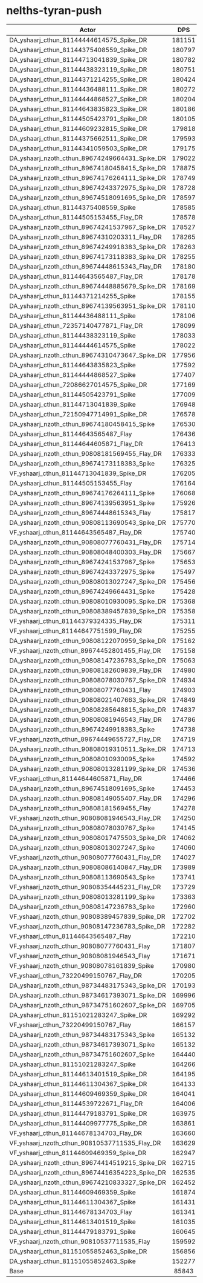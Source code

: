 # nelths-tyran-push
| Actor | DPS | Increase |
|---|:---:|:---:|
|DA_yshaarj_cthun_81144444614575_Spike_DR|181151|111.03%|
|DA_yshaarj_cthun_81144375408559_Spike_DR|180797|110.61%|
|DA_yshaarj_cthun_81144713041839_Spike_DR|180782|110.60%|
|DA_yshaarj_cthun_81144438323119_Spike_DR|180751|110.56%|
|DA_yshaarj_cthun_81144371214255_Spike_DR|180424|110.18%|
|DA_yshaarj_cthun_81144436488111_Spike_DR|180272|110.00%|
|DA_yshaarj_cthun_81144444868527_Spike_DR|180204|109.92%|
|DA_yshaarj_cthun_81144643835823_Spike_DR|180186|109.90%|
|DA_yshaarj_cthun_81144505423791_Spike_DR|180105|109.81%|
|DA_yshaarj_cthun_81144609232815_Spike_DR|179818|109.47%|
|DA_yshaarj_cthun_81144375662511_Spike_DR|179593|109.21%|
|DA_yshaarj_cthun_81144341059503_Spike_DR|179175|108.72%|
|DA_yshaarj_nzoth_cthun_89674249664431_Spike_DR|179022|108.55%|
|DA_yshaarj_nzoth_cthun_89674180458415_Spike_DR|178875|108.37%|
|DA_yshaarj_nzoth_cthun_89674176264111_Spike_DR|178749|108.23%|
|DA_yshaarj_nzoth_cthun_89674243372975_Spike_DR|178728|108.20%|
|DA_yshaarj_nzoth_cthun_89674518091695_Spike_DR|178597|108.05%|
|DA_yshaarj_cthun_81144375408559_Spike|178585|108.04%|
|DA_yshaarj_cthun_81144505153455_Flay_DR|178578|108.03%|
|DA_yshaarj_nzoth_cthun_89674241537967_Spike_DR|178527|107.97%|
|DA_yshaarj_nzoth_cthun_89674310203311_Flay_DR|178265|107.66%|
|DA_yshaarj_nzoth_cthun_89674249918383_Spike_DR|178263|107.66%|
|DA_yshaarj_nzoth_cthun_89674173118383_Spike_DR|178255|107.65%|
|DA_yshaarj_nzoth_cthun_89674448615343_Flay_DR|178180|107.56%|
|DA_yshaarj_cthun_81144643565487_Flay_DR|178178|107.56%|
|DA_yshaarj_nzoth_cthun_89674448885679_Spike_DR|178169|107.55%|
|DA_yshaarj_cthun_81144371214255_Spike|178155|107.54%|
|DA_yshaarj_nzoth_cthun_89674139563951_Spike_DR|178110|107.48%|
|DA_yshaarj_cthun_81144436488111_Spike|178106|107.48%|
|DA_yshaarj_cthun_72357140477871_Flay_DR|178099|107.47%|
|DA_yshaarj_cthun_81144438323119_Spike|178033|107.39%|
|DA_yshaarj_cthun_81144444614575_Spike|178022|107.38%|
|DA_yshaarj_nzoth_cthun_89674310473647_Spike_DR|177956|107.30%|
|DA_yshaarj_cthun_81144643835823_Spike|177592|106.88%|
|DA_yshaarj_cthun_81144444868527_Spike|177407|106.66%|
|DA_yshaarj_cthun_72086627014575_Spike_DR|177169|106.39%|
|DA_yshaarj_cthun_81144505423791_Spike|177009|106.20%|
|DA_yshaarj_cthun_81144713041839_Spike|176948|106.13%|
|DA_yshaarj_cthun_72150947714991_Spike_DR|176578|105.70%|
|DA_yshaarj_nzoth_cthun_89674180458415_Spike|176530|105.64%|
|DA_yshaarj_cthun_81144643565487_Flay|176436|105.53%|
|DA_yshaarj_cthun_81144644605871_Flay_DR|176413|105.51%|
|DA_yshaarj_nzoth_cthun_90808181569455_Flay_DR|176333|105.41%|
|DA_yshaarj_nzoth_cthun_89674173118383_Spike|176325|105.40%|
|VF_yshaarj_cthun_81144713041839_Spike_DR|176205|105.26%|
|DA_yshaarj_cthun_81144505153455_Flay|176164|105.22%|
|DA_yshaarj_nzoth_cthun_89674176264111_Spike|176068|105.10%|
|DA_yshaarj_nzoth_cthun_89674139563951_Spike|175926|104.94%|
|DA_yshaarj_nzoth_cthun_89674448615343_Flay|175817|104.81%|
|DA_yshaarj_nzoth_cthun_90808113690543_Spike_DR|175770|104.76%|
|VF_yshaarj_cthun_81144643565487_Flay_DR|175740|104.72%|
|DA_yshaarj_nzoth_cthun_90808077760431_Flay_DR|175714|104.69%|
|DA_yshaarj_nzoth_cthun_90808048400303_Flay_DR|175667|104.64%|
|DA_yshaarj_nzoth_cthun_89674241537967_Spike|175653|104.62%|
|DA_yshaarj_nzoth_cthun_89674243372975_Spike|175497|104.44%|
|DA_yshaarj_nzoth_cthun_90808013027247_Spike_DR|175456|104.39%|
|DA_yshaarj_nzoth_cthun_89674249664431_Spike|175428|104.36%|
|DA_yshaarj_nzoth_cthun_90808010930095_Spike_DR|175368|104.29%|
|DA_yshaarj_nzoth_cthun_90808389457839_Spike_DR|175358|104.28%|
|VF_yshaarj_cthun_81144379324335_Flay_DR|175311|104.22%|
|VF_yshaarj_cthun_81144647751599_Flay_DR|175255|104.16%|
|DA_yshaarj_nzoth_cthun_90808122070959_Spike_DR|175162|104.05%|
|VF_yshaarj_nzoth_cthun_89674452801455_Flay_DR|175158|104.04%|
|DA_yshaarj_nzoth_cthun_90808147236783_Spike_DR|175063|103.93%|
|DA_yshaarj_nzoth_cthun_90808182609839_Flay_DR|174980|103.84%|
|DA_yshaarj_nzoth_cthun_90808078030767_Spike_DR|174934|103.78%|
|DA_yshaarj_nzoth_cthun_90808077760431_Flay|174903|103.75%|
|DA_yshaarj_nzoth_cthun_90808021407663_Spike_DR|174849|103.68%|
|DA_yshaarj_nzoth_cthun_90808285648815_Spike_DR|174837|103.67%|
|DA_yshaarj_nzoth_cthun_90808081946543_Flay_DR|174786|103.61%|
|DA_yshaarj_nzoth_cthun_89674249918383_Spike|174738|103.56%|
|VF_yshaarj_nzoth_cthun_89674449655727_Flay_DR|174719|103.53%|
|DA_yshaarj_nzoth_cthun_90808019310511_Spike_DR|174713|103.53%|
|DA_yshaarj_nzoth_cthun_90808010930095_Spike|174592|103.39%|
|DA_yshaarj_nzoth_cthun_90808013281199_Spike_DR|174536|103.32%|
|VF_yshaarj_cthun_81144644605871_Flay_DR|174466|103.24%|
|DA_yshaarj_nzoth_cthun_89674518091695_Spike|174453|103.22%|
|DA_yshaarj_nzoth_cthun_90808149055407_Flay_DR|174296|103.04%|
|DA_yshaarj_nzoth_cthun_90808181569455_Flay|174278|103.02%|
|VF_yshaarj_nzoth_cthun_90808081946543_Flay_DR|174250|102.99%|
|DA_yshaarj_nzoth_cthun_90808078030767_Spike|174145|102.86%|
|DA_yshaarj_nzoth_cthun_90808017475503_Spike_DR|174062|102.77%|
|DA_yshaarj_nzoth_cthun_90808013027247_Spike|174060|102.77%|
|VF_yshaarj_nzoth_cthun_90808077760431_Flay_DR|174027|102.73%|
|DA_yshaarj_nzoth_cthun_90808086140847_Flay_DR|173989|102.68%|
|DA_yshaarj_nzoth_cthun_90808113690543_Spike|173741|102.39%|
|VF_yshaarj_nzoth_cthun_90808354445231_Flay_DR|173729|102.38%|
|DA_yshaarj_nzoth_cthun_90808013281199_Spike|173363|101.95%|
|DA_yshaarj_nzoth_cthun_90808147236783_Spike|172960|101.48%|
|VF_yshaarj_nzoth_cthun_90808389457839_Spike_DR|172702|101.18%|
|VF_yshaarj_nzoth_cthun_90808147236783_Spike_DR|172282|100.69%|
|VF_yshaarj_cthun_81144643565487_Flay|172210|100.61%|
|VF_yshaarj_nzoth_cthun_90808077760431_Flay|171807|100.14%|
|VF_yshaarj_nzoth_cthun_90808081946543_Flay|171671|99.98%|
|VF_yshaarj_nzoth_cthun_90808078161839_Spike|170980|99.18%|
|VF_yshaarj_cthun_73220499150767_Flay_DR|170205|98.27%|
|DA_yshaarj_nzoth_cthun_98734483175343_Spike_DR|170193|98.26%|
|DA_yshaarj_nzoth_cthun_98734617393071_Spike_DR|169996|98.03%|
|DA_yshaarj_nzoth_cthun_98734751602607_Spike_DR|169705|97.69%|
|DA_yshaarj_cthun_81151021283247_Spike_DR|169292|97.21%|
|VF_yshaarj_cthun_73220499150767_Flay|166157|93.56%|
|DA_yshaarj_nzoth_cthun_98734483175343_Spike|165132|92.37%|
|DA_yshaarj_nzoth_cthun_98734617393071_Spike|165132|92.37%|
|DA_yshaarj_nzoth_cthun_98734751602607_Spike|164440|91.56%|
|DA_yshaarj_cthun_81151021283247_Spike|164266|91.36%|
|DA_yshaarj_cthun_81144613401519_Spike_DR|164195|91.27%|
|DA_yshaarj_cthun_81144611304367_Spike_DR|164133|91.20%|
|DA_yshaarj_cthun_81144609469359_Spike_DR|164041|91.09%|
|DA_yshaarj_cthun_81144539722671_Flay_DR|164006|91.05%|
|DA_yshaarj_cthun_81144479183791_Spike_DR|163975|91.02%|
|DA_yshaarj_cthun_81144409977775_Spike_DR|163861|90.88%|
|VF_yshaarj_cthun_81144678134703_Flay_DR|163660|90.65%|
|VF_yshaarj_nzoth_cthun_90810537711535_Flay_DR|163629|90.61%|
|VF_yshaarj_cthun_81144609469359_Spike_DR|162947|89.82%|
|DA_yshaarj_nzoth_cthun_89674414519215_Spike_DR|162715|89.55%|
|DA_yshaarj_nzoth_cthun_89674416354223_Spike_DR|162535|89.34%|
|DA_yshaarj_nzoth_cthun_89674210833327_Spike_DR|162452|89.24%|
|DA_yshaarj_cthun_81144609469359_Spike|161874|88.57%|
|DA_yshaarj_cthun_81144611304367_Spike|161431|88.05%|
|DA_yshaarj_cthun_81144678134703_Flay|161341|87.95%|
|DA_yshaarj_cthun_81144613401519_Spike|161035|87.59%|
|DA_yshaarj_cthun_81144479183791_Spike|160645|87.14%|
|VF_yshaarj_nzoth_cthun_90810537711535_Flay|159592|85.91%|
|DA_yshaarj_cthun_81151055852463_Spike_DR|156856|82.72%|
|DA_yshaarj_cthun_81151055852463_Spike|152277|77.39%|
|Base|85843|0.00%|
